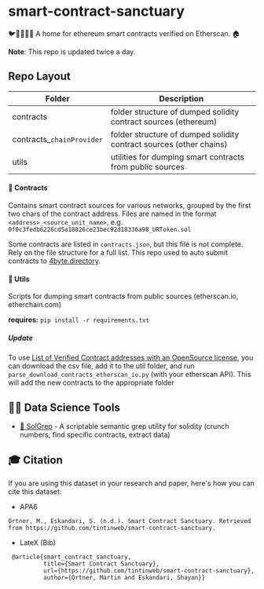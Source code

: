 # smart-contract-sanctuary
🐦🌴🌴🌴🦕 A home for ethereum smart contracts verified on Etherscan. 🏠


**Note**: This repo is updated twice a day.

## Repo Layout

| Folder       | Description   |
| ------------ | ------------- |
| contracts    | folder structure of dumped solidity contract sources (ethereum) |
| contracts_`chainProvider`    | folder structure of dumped solidity contract sources (other chains)|
| utils        | utilities for dumping smart contracts from public sources |

#### 📂 Contracts

Contains smart contract sources for various networks, grouped by the first two chars of the contract address.
Files are named in the format `<address>_<source_unit_name>`, e.g. `0f0c3fedb6226cd5a18826ce23bec92d18336a98_URToken.sol`

Some contracts are listed in `contracts.json`, but this file is not complete. Rely on the file structure for a full list. 
This repo used to auto submit contracts to [4byte.directory](https://www.4byte.directory/).


#### 📂 Utils

Scripts for dumping smart contracts from public sources (etherscan.io, etherchain.com)

**requires:** `pip install -r requirements.txt`


##### Update

To use [List of Verified Contract addresses with an OpenSource license](https://etherscan.io/exportData?type=open-source-contract-codes), you can download the csv file, add it to the util folder, and run `parse_download_contracts_etherscan_io.py` (with your etherscan API). This will add the new contracts to the appropriate folder

## 👩‍🔬 Data Science Tools

* [🧠 SolGrep](https://github.com/tintinweb/solgrep) - A scriptable semantic grep utility for solidity (crunch numbers, find specific contracts, extract data)

## 🎓 Citation

If you are using this dataset in your research and paper, here's how you can cite this dataset: 

- APA6
```
Ortner, M., Eskandari, S. (n.d.). Smart Contract Sanctuary. Retrieved from https://github.com/tintinweb/smart-contract-sanctuary.
```

- LateX (Bib)
```
 @article{smart_contract_sanctuary, 
          title={Smart Contract Sanctuary}, 
          url={https://github.com/tintinweb/smart-contract-sanctuary}, 
          author={Ortner, Martin and Eskandari, Shayan}} 
 ```
